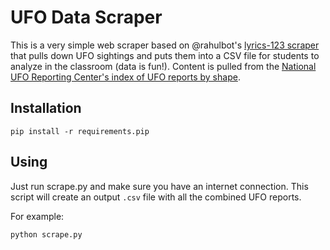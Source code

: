 UFO Data Scraper
=====================

This is a very simple web scraper based on @rahulbot's [lyrics-123 scraper](https://github.com/rahulbot/lyrics123-scraper) that pulls down UFO sightings and puts them into a CSV file for students to analyze in the classroom (data is fun!).  Content is pulled from the [National UFO Reporting Center's index of UFO reports by shape](http://www.nuforc.org/webreports/ndxshape.html).

Installation
------------

```
pip install -r requirements.pip
```

Using
-----

Just run scrape.py and make sure you have an internet connection.  This script will create an output `.csv` file with all the combined UFO reports.

For example:
```
python scrape.py 
```
